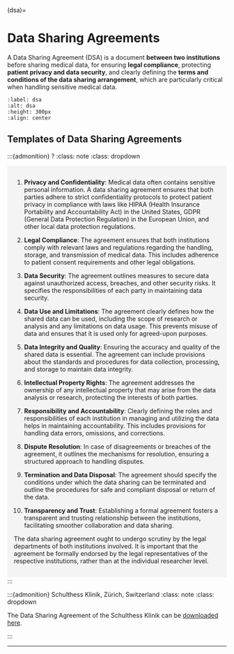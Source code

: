 (dsa)= 
# Data Sharing Agreements 


A Data Sharing Agreement (DSA) is a document **between two institutions** before sharing medical data, for ensuring **legal compliance**, protecting **patient privacy and data security**, and clearly defining the **terms and conditions of the data sharing arrangement**, which are particularly critical when handling sensitive medical data.

```{figure} ./figures/dsa.png
:label: dsa
:alt: dsa
:height: 300px
:align: center
```



## Templates of Data Sharing Agreements

<!-- ? -->
:::{admonition} ?
:class: note
:class: dropdown

<div style="background-color: #f4f4f4; padding: 15px;">

1.  **Privacy and Confidentiality**: Medical data often contains sensitive personal information. A data sharing agreement ensures that both parties adhere to strict confidentiality protocols to protect patient privacy in compliance with laws like HIPAA (Health Insurance Portability and Accountability Act) in the United States, GDPR (General Data Protection Regulation) in the European Union, and other local data protection regulations.

2.  **Legal Compliance**: The agreement ensures that both institutions comply with relevant laws and regulations regarding the handling, storage, and transmission of medical data. This includes adherence to patient consent requirements and other legal obligations.

3.  **Data Security**: The agreement outlines measures to secure data against unauthorized access, breaches, and other security risks. It specifies the responsibilities of each party in maintaining data security.

4.  **Data Use and Limitations**: The agreement clearly defines how the shared data can be used, including the scope of research or analysis and any limitations on data usage. This prevents misuse of data and ensures that it is used only for agreed-upon purposes.

5.  **Data Integrity and Quality**: Ensuring the accuracy and quality of the shared data is essential. The agreement can include provisions about the standards and procedures for data collection, processing, and storage to maintain data integrity.

6.  **Intellectual Property Rights**: The agreement addresses the ownership of any intellectual property that may arise from the data analysis or research, protecting the interests of both parties.

7.  **Responsibility and Accountability**: Clearly defining the roles and responsibilities of each institution in managing and utilizing the data helps in maintaining accountability. This includes provisions for handling data errors, omissions, and corrections.

8.  **Dispute Resolution**: In case of disagreements or breaches of the agreement, it outlines the mechanisms for resolution, ensuring a structured approach to handling disputes.

9.  **Termination and Data Disposal**: The agreement should specify the conditions under which the data sharing can be terminated and outline the procedures for safe and compliant disposal or return of the data.

10. **Transparency and Trust**: Establishing a formal agreement fosters a transparent and trusting relationship between the institutions, facilitating smoother collaboration and data sharing.

The data sharing agreement ought to undergo scrutiny by the legal departments of both institutions involved. It is important that the agreement be formally endorsed by the legal representatives of the respective institutions, rather than at the individual researcher level.

</div>
:::

<!-- Schulthess Klinik, Zürich, Switzerland -->
:::{admonition} Schulthess Klinik, Zürich, Switzerland
:class: note
:class: dropdown

The Data Sharing Agreement of the Schulthess Klinik can be [downloaded here](documents/Schulthess_data_sharing_agreement_template.pdf).

:::

---
